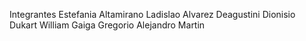 Integrantes
  Estefania Altamirano
  Ladislao Alvarez Deagustini
  Dionisio Dukart
  William Gaiga
  Gregorio Alejandro Martin
